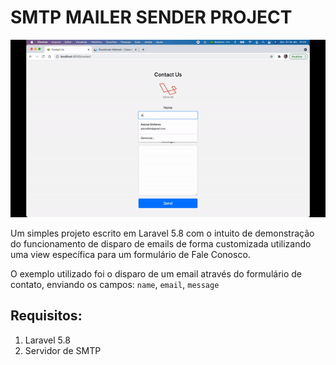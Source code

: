 # SMTP MAILER SENDER PROJECT

![Sample Functions](storage/images/sample-functions.gif)

Um simples projeto escrito em Laravel 5.8 com o intuito de demonstração do funcionamento de disparo de emails de forma customizada utilizando uma view específica para um formulário de Fale Conosco.

O exemplo utilizado foi o disparo de um email através do formulário de contato, enviando os campos: `name`, `email`, `message`

## Requisitos:
1. Laravel 5.8
2. Servidor de SMTP